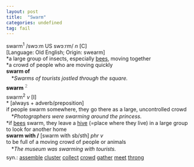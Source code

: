 ```yaml
---
layout: post
title:  "Swarm"
categories: undefined
tag: fail
---
```

<DIV style="MARGIN: 0px 0px 5px">swarm<SUP>1</SUP> /swɔːm US swɔːrm/ <I>n</I> [C] <BR>[Language: Old English; Origin: swearm]<BR>*a large group of insects, especially <A href="{{ site.baseurl }}/bee"><U>bees</U></A>, moving together<BR>*a crowd of people who are moving quickly<BR><B>swarm of</B><BR>　*<I>Swarms of tourists jostled through the square.</I></DIV>
<DIV style="COLOR: #808080; MARGIN: 0px 0px 5px; LINE-HEIGHT: normal"><SPAN style="FONT-SIZE: 10.5pt; COLOR: #000000; LINE-HEIGHT: normal"><B>swarm</B></SPAN> <SUP style="FONT-SIZE: 83%; LINE-HEIGHT: normal">2</SUP> </DIV>
<DIV style="MARGIN: 0px 0px 5px">swarm<SUP>2</SUP> <I>v</I> [I] <BR>* [always + adverb/preposition] <BR>if people swarm somewhere, they go there as a large, uncontrolled crowd<BR>　*<I>Photographers were swarming around the princess.</I><BR>*if <A href="{{ site.baseurl }}/bee"><U>bees</U></A> swarm, they leave a <A href="{{ site.baseurl }}/hive"><U>hive</U></A> (=place where they live) in a large group to look for another home<BR><B>swarm with /</B> [swarm with sb/sth] <I>phr v</I><BR>to be full of a moving crowd of people or animals<BR>　*<I>The museum was swarming with tourists.</I></DIV>
<DIV style="MARGIN: 0px 0px 5px">
<DIV style="MARGIN: 4px 0px">syn.: <A href="{{ site.baseurl }}/assemble"><U>assemble</U></A> <A href="{{ site.baseurl }}/cluster"><U>cluster</U></A> <A href="{{ site.baseurl }}/collect"><U>collect</U></A> <A href="{{ site.baseurl }}/crowd"><U>crowd</U></A> <A href="{{ site.baseurl }}/gather"><U>gather</U></A> <A href="{{ site.baseurl }}/meet"><U>meet</U></A> <A href="{{ site.baseurl }}/throng"><U>throng</U></A></DIV></DIV>
